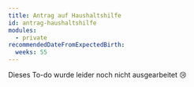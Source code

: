 ```yaml
---
title: Antrag auf Haushaltshilfe
id: antrag-haushaltshilfe
modules:
  - private
recommendedDateFromExpectedBirth:
  weeks: 55
---
```


Dieses To-do wurde leider noch nicht ausgearbeitet 😢

<bmfsfj-todo-extension-panel title="Wer?" icon="user" open>
<bmfsfj-todo-assignees></bmfsfj-todo-assignees>
</bmfsfj-todo-extension-panel>
